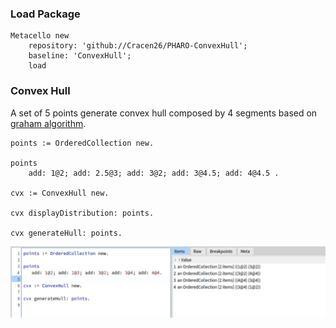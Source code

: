 ### Load Package
```
Metacello new
	repository: 'github://Cracen26/PHARO-ConvexHull';
	baseline: 'ConvexHull';
	load

```

### Convex Hull 
A set of 5 points generate convex hull composed by 4 segments based on [graham algorithm](https://muthu.co/understanding-graham-scan-algorithm-for-finding-the-convex-hull-of-a-set-of-points/).

```
points := OrderedCollection new.

points
	add: 1@2; add: 2.5@3; add: 3@2; add: 3@4.5; add: 4@4.5 .

cvx := ConvexHull new.

cvx displayDistribution: points.

cvx generateHull: points.
```
![Playgroud](play.png)
